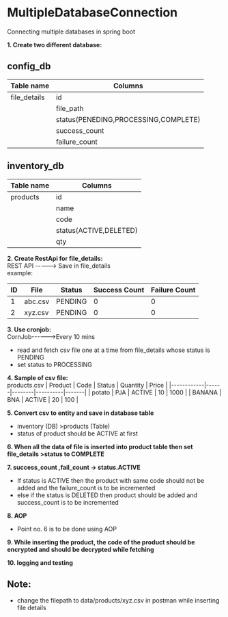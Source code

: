 # MultipleDatabaseConnection
Connecting multiple databases in spring boot 

__1. Create two different database:__
## config_db

| Table name    | Columns              |
|-------------- |----------------------|
| file_details  | id                   |
|               | file_path            |
|               |  status(PENEDING,PROCESSING,COMPLETE)|
|               | success_count        |
|               | failure_count        |

## inventory_db

| Table name | Columns      |
|------------|--------------|
| products   | id           |
|            | name         |
|            | code         |
|            | status(ACTIVE,DELETED)|
|            | qty          |

 __2. Create RestApi for file_details:__<br>
 REST API -----> Save in file_details<br>
 example:

| ID | File      | Status   | Success Count | Failure Count |
|----|-----------|----------|---------------|---------------|
| 1  | abc.csv      | PENDING  | 0             | 0             |
| 2  | xyz.csv      | PENDING  | 0             | 0             |

__3. Use cronjob:__<br>
CornJob------>Every 10 mins
  - read and fetch csv file one at a time from file_details whose status is PENDING
  - set status to PROCESSING

__4. Sample of csv file:__<br>
products.csv
  | Product    | Code | Status | Quantity | Price |
|------------|------|--------|----------|-------|
| potato     | PJA  | ACTIVE | 10       | 1000  |
| BANANA     | BNA  | ACTIVE | 20       | 100   |

__5. Convert csv to entity and save in database table__
- inventory (DB) >products (Table)
- status of product should be ACTIVE at first

__6. When all the data of file is inserted into product table then set file_details >status to COMPLETE__

__7. success_count ,fail_count -> status.ACTIVE__
  - If status is ACTIVE then the product with same code should not be added and the failure_count is to be incremented
  - else if the status is DELETED then product should be added and success_count is to be incremented

__8. AOP__
  - Point no. 6 is to be done using AOP

__9. While inserting the product, the code of the product should be encrypted and should be decrypted while fetching__

__10. logging and testing__

## Note:
- change the filepath to data/products/xyz.csv in postman while inserting file details
